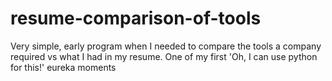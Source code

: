 # resume-comparison-of-tools
Very simple, early program when I needed to compare the tools a company required vs what I had in my resume. One of my first 'Oh, I can use python for this!' eureka moments
